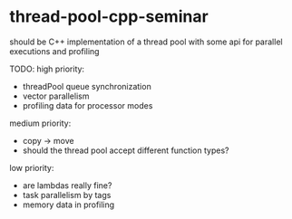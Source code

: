 # thread-pool-cpp-seminar

should be C++ implementation of a thread pool with some api for parallel executions and profiling 

TODO:
high priority:
 - threadPool queue synchronization
 - vector parallelism
 - profiling data for processor modes
 
medium priority:
 - copy -> move
 - should the thread pool accept different function types?
 
low priority:
 - are lambdas really fine?
 - task parallelism by tags
 - memory data in profiling
